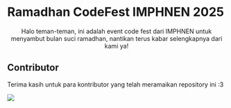 # Ramadhan CodeFest IMPHNEN  2025
<div align="center">
Halo teman-teman, ini adalah event code fest dari IMPHNEN untuk menyambut bulan suci ramadhan, nantikan terus kabar selengkapnya dari kami ya!
</div>


## Contributor 
Terima kasih untuk para kontributor yang telah meramaikan repository ini :3

<a href="https://github.com/IMPHNEN/Ramadhan-Code-Fest-2025/graphs/contributors">
  <img src="https://contrib.rocks/image?repo=IMPHNEN/Ramadhan-Code-Fest-2025" />
</a>